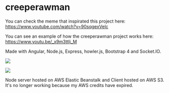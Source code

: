 # creeperawman
You can check the meme that inspirated this project here: https://www.youtube.com/watch?v=90sqgexVelc

You can see an example of how the creeperawman project works here: https://www.youtu.be/_x9m3ttlj_M

Made with Angular, Node.js, Express, howler.js, Bootstrap 4 and Socket.IO.

<img src="https://lh3.googleusercontent.com/ufaPtq1tL7Hl026PzR3FtX3GyJRBK_2LueI9MyLwaT196MoMcJQJbf9u81f37yMmGt3UBC_HdSLFtQERKidlqDUuBhR-WpFZ0LJ1jMe43gEks0ZefQqtAE8WcgdWT9AOKYgQpfTFTQ=w1170-h657-no"></img>

<img src="https://lh5.googleusercontent.com/aKn57x1S26iQlj5wiejEHFZpNdCL2SKpcMyqRRp9TtZJ1PrFgazD37mUh5k_M2dg7cYtSih9f7-L0Q=w1366-h657-rw"></img>

Node server hosted on AWS Elastic Beanstalk and Client hosted on AWS S3. It's no longer working because my AWS credits have expired.
